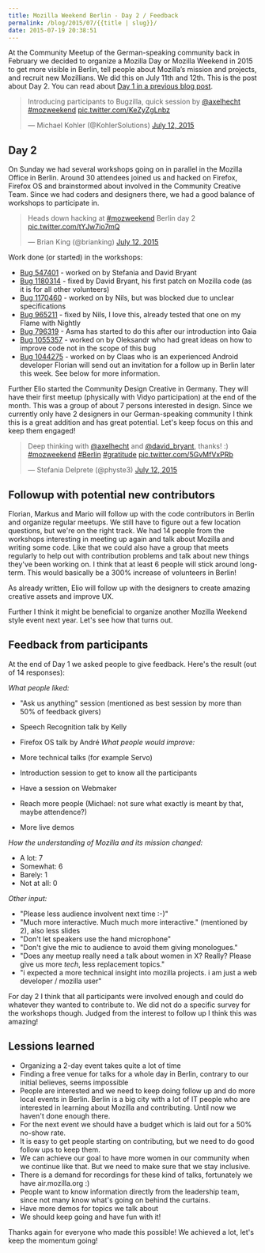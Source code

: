 ```yaml
---
title: Mozilla Weekend Berlin - Day 2 / Feedback
permalink: /blog/2015/07/{{title | slug}}/
date: 2015-07-19 20:38:51
---
```


At the Community Meetup of the German-speaking community back in February we decided to organize a Mozilla Day or Mozilla Weekend in 2015 to get more visible in Berlin, tell people about Mozilla’s mission and projects, and recruit new Mozillians. We did this on July 11th and 12th. This is the post about Day 2\. You can read about [Day 1 in a previous blog post](http://www.michaelkohler.info/2015/mozilla-weekend-berlin-2015-preparation-day-1).

> Introducing participants to Bugzilla, quick session by [@axelhecht](https://twitter.com/axelhecht) [#mozweekend](https://twitter.com/hashtag/mozweekend?src=hash) [pic.twitter.com/KeZyZgLnbz](http://t.co/KeZyZgLnbz)
>
> — Michael Kohler (@KohlerSolutions) [July 12, 2015](https://twitter.com/KohlerSolutions/status/620185074911195136)

## Day 2

On Sunday we had several workshops going on in parallel in the Mozilla Office in Berlin. Around 30 attendees joined us and hacked on Firefox, Firefox OS and brainstormed about involved in the Community Creative Team. Since we had coders and designers there, we had a good balance of workshops to participate in.

> Heads down hacking at [#mozweekend](https://twitter.com/hashtag/mozweekend?src=hash) Berlin day 2 [pic.twitter.com/tYJw7io7mQ](http://t.co/tYJw7io7mQ)
>
>
> — Brian King (@brianking) [July 12, 2015](https://twitter.com/brianking/status/620212070936674304)

Work done (or started) in the workshops:

*   [Bug 547401](https://bugzilla.mozilla.org/show_bug.cgi?id=547401) - worked on by Stefania and David Bryant
*   [Bug 1180314](https://bugzilla.mozilla.org/show_bug.cgi?id=1180314) - fixed by David Bryant, his first patch on Mozilla code (as it is for all other volunteers)
*   [Bug 1170460](https://bugzilla.mozilla.org/show_bug.cgi?id=1170460) - worked on by Nils, but was blocked due to unclear specifications
*   [Bug 965211](https://bugzilla.mozilla.org/show_bug.cgi?id=965211) - fixed by Nils, I love this, already tested that one on my Flame with Nightly
*   [Bug 796319](https://bugzilla.mozilla.org/show_bug.cgi?id=796319) - Asma has started to do this after our introduction into Gaia
*   [Bug 1055357](https://bugzilla.mozilla.org/show_bug.cgi?id=1055357) - worked on by Oleksandr who had great ideas on how to improve code not in the scope of this bug
*   [Bug 1044275](https://bugzilla.mozilla.org/show_bug.cgi?id=1044275) - worked on by Claas who is an experienced Android developer
Florian will send out an invitation for a follow up in Berlin later this week. See below for more information.

Further Elio started the Community Design Creative in Germany. They will have their first meetup (physically with Vidyo participation) at the end of the month. This was a group of about 7 persons interested in design. Since we currently only have 2 designers in our German-speaking community I think this is a great addition and has great potential. Let's keep focus on this and keep them engaged!

> Deep thinking with [@axelhecht](https://twitter.com/axelhecht) and [@david_bryant](https://twitter.com/david_bryant), thanks! :) [#mozweekend](https://twitter.com/hashtag/mozweekend?src=hash) [#Berlin](https://twitter.com/hashtag/Berlin?src=hash) [#gratitude](https://twitter.com/hashtag/gratitude?src=hash) [pic.twitter.com/5GvMfVxPRb](http://t.co/5GvMfVxPRb)
>
> — Stefania Delprete (@physte3) [July 12, 2015](https://twitter.com/physte3/status/620283805673373696)

## Followup with potential new contributors

Florian, Markus and Mario will follow up with the code contributors in Berlin and organize regular meetups. We still have to figure out a few location questions, but we're on the right track. We had 14 people from the workshops interesting in meeting up again and talk about Mozilla and writing some code. Like that we could also have a group that meets regularly to help out with contribution problems and talk about new things they've been working on. I think that at least 6 people will stick around long-term. This would basically be a 300% increase of volunteers in Berlin!

As already written, Elio will follow up with the designers to create amazing creative assets and improve UX.

Further I think it might be beneficial to organize another Mozilla Weekend style event next year. Let's see how that turns out.

## Feedback from participants

At the end of Day 1 we asked people to give feedback. Here's the result (out of 14 responses):

_What people liked:_

*   "Ask us anything" session (mentioned as best session by more than 50% of feedback givers)
*   Speech Recognition talk by Kelly
*   Firefox OS talk by André
_What people would improve:_

*   More technical talks (for example Servo)
*   Introduction session to get to know all the participants
*   Have a session on Webmaker
*   Reach more people (Michael: not sure what exactly is meant by that, maybe attendence?)
*   More live demos

_How the understanding of Mozilla and its mission changed:_

*   A lot: 7
*   Somewhat: 6
*   Barely: 1
*   Not at all: 0

_Other input:_

*   "Please less audience involvent next time :-)"
*   "Much more interactive. Much much more interactive." (mentioned by 2), also less slides
*   "Don't let speakers use the hand microphone"
*   "Don't give the mic to audience to avoid them giving monologues."
*   "Does any meetup really need a talk about women in X? Really? Please give us more *tech*, less replacement topics."
*   "i expected a more technical insight into mozilla projects. i am just a web developer / mozilla user"

For day 2 I think that all participants were involved enough and could do whatever they wanted to contribute to. We did not do a specific survey for the workshops though. Judged from the interest to follow up I think this was amazing!

## Lessions learned

*   Organizing a 2-day event takes quite a lot of time
*   Finding a free venue for talks for a whole day in Berlin, contrary to our initial believes, seems impossible
*   People are interested and we need to keep doing follow up and do more local events in Berlin. Berlin is a big city with a lot of IT people who are interested in learning about Mozilla and contributing. Until now we haven't done enough there.
*   For the next event we should have a budget which is laid out for a 50% no-show rate.
*   It is easy to get people starting on contributing, but we need to do good follow ups to keep them.
*   We can achieve our goal to have more women in our community when we continue like that. But we need to make sure that we stay inclusive.
*   There is a demand for recordings for these kind of talks, fortunately we have air.mozilla.org :)
*   People want to know information directly from the leadership team, since not many know what's going on behind the curtains.
*   Have more demos for topics we talk about
*   We should keep going and have fun with it!

Thanks again for everyone who made this possible! We achieved a lot, let's keep the momentum going!
